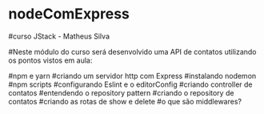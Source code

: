 # nodeComExpress

#curso JStack - Matheus Silva

#Neste módulo do curso será desenvolvido uma API de contatos utilizando os pontos vistos em aula:

#npm e yarn
#criando um servidor http com Express
#instalando nodemon
#npm scripts
#configurando Eslint e o editorConfig
#criando controller de contatos
#entendendo o repository pattern
#criando o repository de contatos
#criando as rotas  de show e delete
#o que são middlewares?
